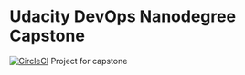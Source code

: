 # Udacity DevOps Nanodegree Capstone
[![CircleCI](https://circleci.com/gh/arobsco/devops-capstone/tree/main.svg?style=svg)](https://circleci.com/gh/arobsco/devops-capstone/tree/main)
Project for capstone
